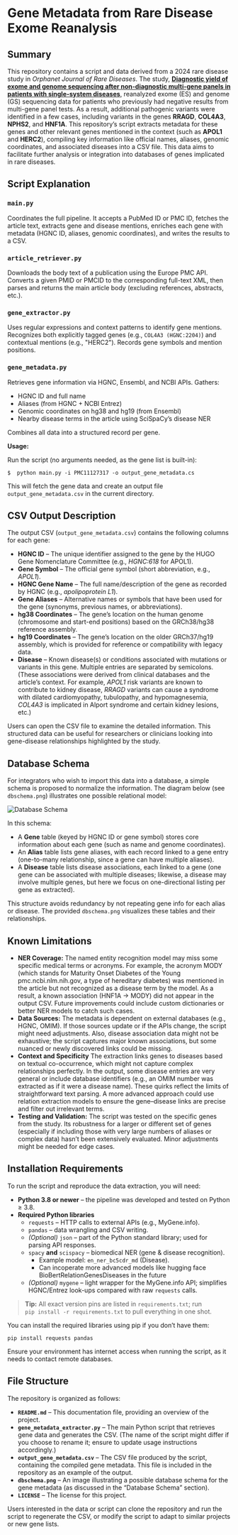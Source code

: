 # Gene Metadata from Rare Disease Exome Reanalysis

## Summary

This repository contains a script and data derived from a 2024 rare disease study in *Orphanet Journal of Rare Diseases*. The study, [**Diagnostic yield of exome and genome sequencing after non-diagnostic multi-gene panels in patients with single-system diseases**](https://pmc.ncbi.nlm.nih.gov/articles/PMC11127317/), reanalyzed exome (ES) and genome (GS) sequencing data for patients who previously had negative results from multi-gene panel tests. As a result, additional pathogenic variants were identified in a few cases, including variants in the genes **RRAGD**, **COL4A3**, **NPHS2**, and **HNF1A**. This repository’s script extracts metadata for these genes and other relevant genes mentioned in the context (such as **APOL1** and **HERC2**), compiling key information like official names, aliases, genomic coordinates, and associated diseases into a CSV file. This data aims to facilitate further analysis or integration into databases of genes implicated in rare diseases.

## Script Explanation

### `main.py`
Coordinates the full pipeline. It accepts a PubMed ID or PMC ID, fetches the article text, extracts gene and disease mentions, enriches each gene with metadata (HGNC ID, aliases, genomic coordinates), and writes the results to a CSV.

### `article_retriever.py`
Downloads the body text of a publication using the Europe PMC API. Converts a given PMID or PMCID to the corresponding full-text XML, then parses and returns the main article body (excluding references, abstracts, etc.).

### `gene_extractor.py`
Uses regular expressions and context patterns to identify gene mentions. Recognizes both explicitly tagged genes (e.g., `COL4A3 (HGNC:2204)`) and contextual mentions (e.g., "HERC2"). Records gene symbols and mention positions.

### `gene_metadata.py`
Retrieves gene information via HGNC, Ensembl, and NCBI APIs. Gathers:
- HGNC ID and full name
- Aliases (from HGNC + NCBI Entrez)
- Genomic coordinates on hg38 and hg19 (from Ensembl)
- Nearby disease terms in the article using SciSpaCy’s disease NER

Combines all data into a structured record per gene.

**Usage:**

Run the script (no arguments needed, as the gene list is built-in):

    $  python main.py -i PMC11127317 -o output_gene_metadata.cs

This will fetch the gene data and create an output file `output_gene_metadata.csv` in the current directory.

## CSV Output Description

The output CSV (`output_gene_metadata.csv`) contains the following columns for each gene:

- **HGNC ID** – The unique identifier assigned to the gene by the HUGO Gene Nomenclature Committee (e.g., *HGNC:618* for APOL1).
- **Gene Symbol** – The official gene symbol (short abbreviation, e.g., *APOL1*).
- **HGNC Gene Name** – The full name/description of the gene as recorded by HGNC (e.g., *apolipoprotein L1*).
- **Gene Aliases** – Alternative names or symbols that have been used for the gene (synonyms, previous names, or abbreviations).
- **hg38 Coordinates** – The gene’s location on the human genome (chromosome and start-end positions) based on the GRCh38/hg38 reference assembly.
- **hg19 Coordinates** – The gene’s location on the older GRCh37/hg19 assembly, which is provided for reference or compatibility with legacy data.
- **Disease** – Known disease(s) or conditions associated with mutations or variants in this gene. Multiple entries are separated by semicolons. (These associations were derived from clinical databases and the article’s context. For example, *APOL1* risk variants are known to contribute to kidney disease, *RRAGD* variants can cause a syndrome with dilated cardiomyopathy, tubulopathy, and hypomagnesemia, *COL4A3* is implicated in Alport syndrome and certain kidney lesions, etc.)

Users can open the CSV file to examine the detailed information. This structured data can be useful for researchers or clinicians looking into gene-disease relationships highlighted by the study.

## Database Schema

For integrators who wish to import this data into a database, a simple schema is proposed to normalize the information. The diagram below (see `dbschema.png`) illustrates one possible relational model:

![Database Schema](dbschema.png)

In this schema:
- A **Gene** table (keyed by HGNC ID or gene symbol) stores core information about each gene (such as name and genome coordinates).
- An **Alias** table lists gene aliases, with each record linked to a gene entry (one-to-many relationship, since a gene can have multiple aliases).
- A **Disease** table lists disease associations, each linked to a gene (one gene can be associated with multiple diseases; likewise, a disease may involve multiple genes, but here we focus on one-directional listing per gene as extracted).

This structure avoids redundancy by not repeating gene info for each alias or disease. The provided `dbschema.png` visualizes these tables and their relationships.

## Known Limitations

- **NER Coverage:** The named entity recognition model may miss some specific medical terms or acronyms. For example, the acronym MODY (which stands for Maturity Onset Diabetes of the Young
pmc.ncbi.nlm.nih.gov, a type of hereditary diabetes) was mentioned in the article but not recognized as a disease term by the model. As a result, a known association (HNF1A → MODY) did not appear in the output CSV. Future improvements could include custom dictionaries or better NER models to catch such cases.
- **Data Sources:** The metadata is dependent on external databases (e.g., HGNC, OMIM). If those sources update or if the APIs change, the script might need adjustments. Also, disease association data might not be exhaustive; the script captures major known associations, but some nuanced or newly discovered links could be missing.
- **Context and Specificity** The extraction links genes to diseases based on textual co-occurrence, which might not capture complex relationships perfectly. In the output, some disease entries are very general or include database identifiers (e.g., an OMIM number was extracted as if it were a disease name). These quirks reflect the limits of straightforward text parsing. A more advanced approach could use relation extraction models to ensure the gene–disease links are precise and filter out irrelevant terms.
- **Testing and Validation:** The script was tested on the specific genes from the study. Its robustness for a larger or different set of genes (especially if including those with very large numbers of aliases or complex data) hasn’t been extensively evaluated. Minor adjustments might be needed for edge cases.

## Installation Requirements

To run the script and reproduce the data extraction, you will need:

- **Python 3.8 or newer** – the pipeline was developed and tested on Python ≥ 3.8.  
- **Required Python libraries**  
  - `requests` – HTTP calls to external APIs (e.g., MyGene.info).  
  - `pandas` – data wrangling and CSV writing.  
  - *(Optional)* `json` – part of the Python standard library; used for parsing API responses.  
  - `spacy` **and** `scispacy` – biomedical NER (gene & disease recognition).  
    - Example model: `en_ner_bc5cdr_md` (Disease).  
    - Can incoperate more advanced models like hugging face BioBertRelationGenesDiseases in the future 
  - *(Optional)* `mygene` – light wrapper for the MyGene.info API; simplifies HGNC/Entrez look-ups compared with raw `requests` calls.

> **Tip:** All exact version pins are listed in `requirements.txt`; run  
> `pip install -r requirements.txt` to pull everything in one shot.

You can install the required libraries using pip if you don’t have them:

    pip install requests pandas

Ensure your environment has internet access when running the script, as it needs to contact remote databases.

## File Structure

The repository is organized as follows:

- **`README.md`** – This documentation file, providing an overview of the project.
- **`gene_metadata_extractor.py`** – The main Python script that retrieves gene data and generates the CSV. (The name of the script might differ if you choose to rename it; ensure to update usage instructions accordingly.)
- **`output_gene_metadata.csv`** – The CSV file produced by the script, containing the compiled gene metadata. This file is included in the repository as an example of the output.
- **`dbschema.png`** – An image illustrating a possible database schema for the gene metadata (as discussed in the “Database Schema” section).
- **`LICENSE`** – The license for this project.

Users interested in the data or script can clone the repository and run the script to regenerate the CSV, or modify the script to adapt to similar projects or new gene lists.


